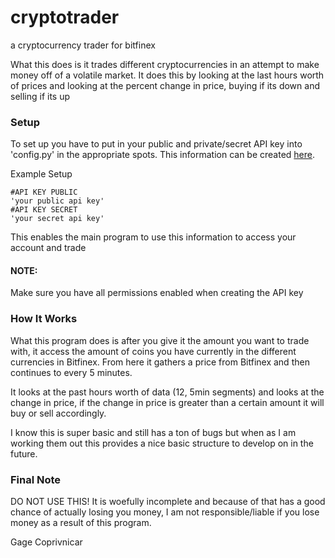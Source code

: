 # cryptotrader
a cryptocurrency trader for bitfinex

What this does is it trades different cryptocurrencies in an attempt to make money off of a volatile market. It does this by looking at the last hours worth of prices and looking at the percent change in price, buying if its down and selling if its up

### Setup
To set up you have to put in your public and private/secret API key into 'config.py' in the appropriate spots. This information can be created [here](https://www.bitfinex.com/api).

Example Setup
````
#API KEY PUBLIC
'your public api key'
#API KEY SECRET
'your secret api key'
````

This enables the main program to use this information to access your account and trade

#### NOTE:
Make sure you have all permissions enabled when creating the API key

### How It Works

What this program does is after you give it the amount you want to trade with, it access the amount of coins you have currently in the different currencies in Bitfinex. From here it gathers a price from Bitfinex and then continues to every 5 minutes.

It looks at the past hours worth of data (12, 5min segments) and looks at the change in price, if the change in price is greater than a certain amount it will buy or sell accordingly.

I know this is super basic and still has a ton of bugs but when as I am working them out this provides a nice basic structure to develop on in the future.

### Final Note
DO NOT USE THIS!
It is woefully incomplete and because of that has a good chance of actually losing you money, I am not responsible/liable if you lose money as a result of this program. 

Gage Coprivnicar
